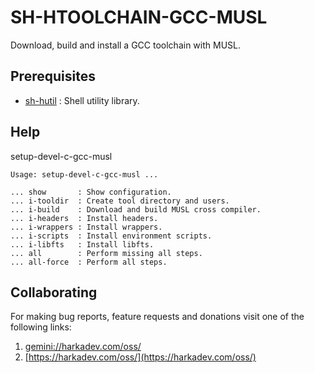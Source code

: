 # SH-HTOOLCHAIN-GCC-MUSL

Download, build and install a GCC toolchain with MUSL.

## Prerequisites

- [sh-hutil](https://github.com/harkaitz/sh-hutil) : Shell utility library.

## Help

setup-devel-c-gcc-musl

    Usage: setup-devel-c-gcc-musl ...
    
    ... show       : Show configuration.
    ... i-tooldir  : Create tool directory and users.
    ... i-build    : Download and build MUSL cross compiler.
    ... i-headers  : Install headers.
    ... i-wrappers : Install wrappers.
    ... i-scripts  : Install environment scripts.
    ... i-libfts   : Install libfts.
    ... all        : Perform missing all steps.
    ... all-force  : Perform all steps.

## Collaborating

For making bug reports, feature requests and donations visit
one of the following links:

1. [gemini://harkadev.com/oss/](gemini://harkadev.com/oss/)
2. [https://harkadev.com/oss/](https://harkadev.com/oss/)


